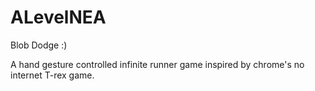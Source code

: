 # ALevelNEA
Blob Dodge :)

A hand gesture controlled infinite runner game inspired by chrome's no internet T-rex game.
